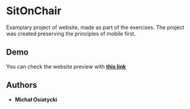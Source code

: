 # SitOnChair

Examplary project of website, made as part of the exercises.
The project was created preserving the principles of mobile first.


## Demo
You can check the website preview with **[this link]( https://ioverclocked.github.io/SitOnChair/ )**

## Authors

 * **Michał Osiatycki**
